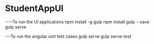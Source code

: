 # StudentAppUI

----To run the UI applications 
npm install -g gulp
npm install gulp --save
gulp serve

---To run the angular unit test cases
gulp serve 
gulp serve-test
